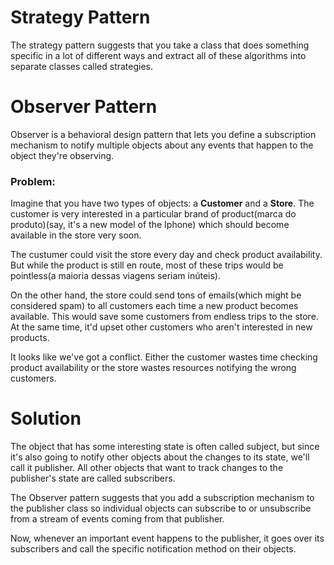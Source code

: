 # Strategy Pattern

The strategy pattern suggests that you take a class that does something specific in a lot of different ways and extract all of these algorithms into separate classes called strategies.

# Observer Pattern

Observer is a behavioral design pattern that lets you define a subscription mechanism to notify multiple objects about any events that happen to the object they're observing.

### Problem:

Imagine that you have two types of objects: a **Customer** and a **Store**. The customer is very interested in a particular brand of product(marca do produto)(say, it's a new model of the Iphone) which should become available in the store very soon.

The custumer could visit the store every day and check product availability. But while the product is still en route, most of these trips would be pointless(a maioria dessas viagens seriam inúteis). 

On the other hand, the store could send tons of emails(which might be considered spam) to all customers each time a new product becomes available. This would save some customers from endless trips to the store. At the same time, it'd upset other customers who aren't interested in new products.

It looks like we've got a conflict. Either the customer wastes time checking product availability or the store wastes resources notifying the wrong customers.

# Solution

The object that has some interesting state is often called subject, but since it's also going to notify other objects about the changes to its state, we'll call it publisher. All other objects that want to track changes to the publisher's state are called subscribers.

The Observer pattern suggests that you add a subscription mechanism to the publisher class so individual objects can subscribe to or unsubscribe from a stream of events coming from that publisher.

Now, whenever an important event happens to the publisher, it goes over its subscribers and call the specific notification method on their objects.